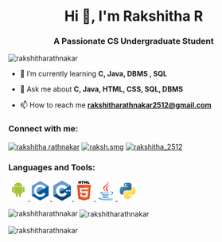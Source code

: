 <h1 align="center">Hi 👋, I'm Rakshitha R</h1>
<h3 align="center">A Passionate CS Undergraduate Student</h3>

<p align="left"> <img src="https://komarev.com/ghpvc/?username=rakshitharathnakar&label=Profile%20views&color=0e75b6&style=flat" alt="rakshitharathnakar" /> </p>

- 🌱 I’m currently learning **C, Java, DBMS , SQL**

- 💬 Ask me about **C, Java, HTML, CSS, SQL, DBMS**

- 📫 How to reach me **rakshitharathnakar2512@gmail.com**

<h3 align="left">Connect with me:</h3>
<p align="left">
<a href="https://linkedin.com/in/rakshitha rathnakar" target="blank"><img align="center" src="https://raw.githubusercontent.com/rahuldkjain/github-profile-readme-generator/master/src/images/icons/Social/linked-in-alt.svg" alt="rakshitha rathnakar" height="30" width="40" /></a>
<a href="https://instagram.com/raksh.smg" target="blank"><img align="center" src="https://raw.githubusercontent.com/rahuldkjain/github-profile-readme-generator/master/src/images/icons/Social/instagram.svg" alt="raksh.smg" height="30" width="40" /></a>
<a href="https://www.leetcode.com/rakshitha_2512" target="blank"><img align="center" src="https://raw.githubusercontent.com/rahuldkjain/github-profile-readme-generator/master/src/images/icons/Social/leet-code.svg" alt="rakshitha_2512" height="30" width="40" /></a>
</p>

<h3 align="left">Languages and Tools:</h3>
<p align="left"> <a href="https://developer.android.com" target="_blank" rel="noreferrer"> <img src="https://raw.githubusercontent.com/devicons/devicon/master/icons/android/android-original-wordmark.svg" alt="android" width="40" height="40"/> </a> <a href="https://www.cprogramming.com/" target="_blank" rel="noreferrer"> <img src="https://raw.githubusercontent.com/devicons/devicon/master/icons/c/c-original.svg" alt="c" width="40" height="40"/> </a> <a href="https://www.w3schools.com/cpp/" target="_blank" rel="noreferrer"> <img src="https://raw.githubusercontent.com/devicons/devicon/master/icons/cplusplus/cplusplus-original.svg" alt="cplusplus" width="40" height="40"/> </a> <a href="https://www.w3.org/html/" target="_blank" rel="noreferrer"> <img src="https://raw.githubusercontent.com/devicons/devicon/master/icons/html5/html5-original-wordmark.svg" alt="html5" width="40" height="40"/> </a> <a href="https://www.java.com" target="_blank" rel="noreferrer"> <img src="https://raw.githubusercontent.com/devicons/devicon/master/icons/java/java-original.svg" alt="java" width="40" height="40"/> </a> <a href="https://www.python.org" target="_blank" rel="noreferrer"> <img src="https://raw.githubusercontent.com/devicons/devicon/master/icons/python/python-original.svg" alt="python" width="40" height="40"/> </a> </p>

<p><img align="left" src="https://github-readme-stats.vercel.app/api/top-langs?username=rakshitharathnakar&show_icons=true&locale=en&layout=compact" alt="rakshitharathnakar" /></p>

<p>&nbsp;<img align="center" src="https://github-readme-stats.vercel.app/api?username=rakshitharathnakar&show_icons=true&locale=en" alt="rakshitharathnakar" /></p>

<p><img align="center" src="https://github-readme-streak-stats.herokuapp.com/?user=rakshitharathnakar&" alt="rakshitharathnakar" /></p>
